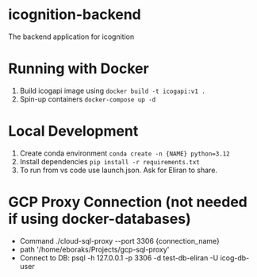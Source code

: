 # icognition-backend
The backend application for icognition

# Running with Docker
1. Build icogapi image using `docker build -t icogapi:v1 .`
1. Spin-up containers `docker-compose up -d` 

# Local Development
1. Create conda environment `conda create -n {NAME} python=3.12`
2. Install dependencies `pip install -r requirements.txt`
3. To run from vs code use launch.json. Ask for Eliran to share. 

# GCP Proxy Connection (not needed if using docker-databases)
* Command ./cloud-sql-proxy --port 3306 {connection_name}
* path '/home/eboraks/Projects/gcp-sql-proxy'
* Connect to DB: psql -h 127.0.0.1 -p 3306 -d test-db-eliran -U icog-db-user 


